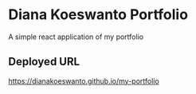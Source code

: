 # Diana Koeswanto Portfolio

A simple react application of my portfolio

## Deployed URL

https://dianakoeswanto.github.io/my-portfolio
